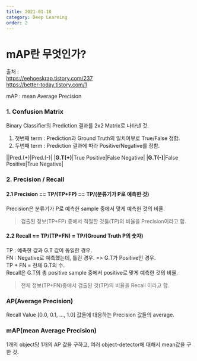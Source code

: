```yaml
---
title: 2021-01-18
category: Deep Learning
order: 2
---
```


# mAP란 무엇인가?
출처 :  
https://eehoeskrap.tistory.com/237  
https://better-today.tistory.com/1  

mAP : mean Average Precision

### 1. Confusion Matrix  
Binary Classifier의 Prediction 결과를 2x2 Matrix로 나타낸 것.  
1) 첫번째 term : Prediction과 Ground Truth의 일치여부로 True/False 정함.  
2) 두번째 term : Prediction 결과에 따라 Positive/Negative를 정함.  

||Pred.(+)|Pred.(-)|
|**G.T(+)**|True Positive|False Negative|
|**G.T(-)**|False Positive|True Negative|

### 2. Precision / Recall
#### 2.1 Precision == TP/(TP+FP) == TP/(분류기가 P로 예측한 것)
Precision은 분류기가 P로 예측한 sample 중에서 맞게 예측한 것의 비율.
> 검출된 정보(TP+FP) 중에서 적절한 것들(TP)의 비율을 Precision이라고 함.


#### 2.2 Recall == TP/(TP+FN) = TP/(Ground Truth P의 숫자)
TP : 예측한 값과 G.T 값이 동일한 경우.  
FN : Negative로 예측했는데, 틀린 경우. => G.T가 Positive인 경우.  
TP + FN = 전체 G.T의 수.  
Recall은 G.T의 총 positive sample 중에서 positive로 맞게 예측한 것의 비율.
> 전체 정보(TP+FN)중에서 검출된 것(TP)의 비율을 Recall 이라고 함.


### AP(Average Precision)
Recall Value [0.0, 0.1, ..., 1.0] 값들에 대응하는 Precision 값들의 average.  

### mAP(mean Average Precision)
1개의 object당 1개의 AP 값을 구하고, 여러 object-detector에 대해서 mean값을 구한 것.  

#### 